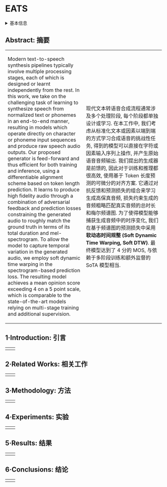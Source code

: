 # EATS

<details>
<summary>基本信息</summary>

- 标题: "End-to-End Adversarial Text-to-Speech"
- 作者:
  - 01 Jeff Donahue
  - 02 Sander Dieleman
  - 03 Mikolaj Binkowski
  - 04 Erich Elsen
  - 05 Karen Simonyan
- 链接:
  - [ArXiv](https://arxiv.org/abs/2006.03575)
  - [Publication](https://openreview.net/forum?id=rsf1z-JSj87) ICLR2021Oral
  - [Github]()
  - [Demo](https://deepmind.com/research/publications/End-to-End-Adversarial-Text-to-Speech)
- 文件:
  - [ArXiv](_PDF/2006.03575v3__EATS__End-to-End_Adversarial_Text-to-Speech.pdf)
  - [Publication](_PDF/2006.03575p0__EATS__ICLR2021.pdf)

</details>

## Abstract: 摘要

<table><tr><td width="50%">

Modern text-to-speech synthesis pipelines typically involve multiple processing stages, each of which is designed or learnt independently from the rest.
In this work, we take on the challenging task of learning to synthesize speech from normalized text or phonemes in an end-to-end manner, resulting in models which operate directly on character or phoneme input sequences and produce raw speech audio outputs.
Our proposed generator is feed-forward and thus efficient for both training and inference, using a differentiable alignment scheme based on token length prediction.
It learns to produce high fidelity audio through a combination of adversarial feedback and prediction losses constraining the generated audio to roughly match the ground truth in terms of its total duration and mel-spectrogram.
To allow the model to capture temporal variation in the generated audio, we employ soft dynamic time warping in the spectrogram-based prediction loss.
The resulting model achieves a mean opinion score exceeding 4 on a 5 point scale, which is comparable to the state-of-the-art models relying on multi-stage training and additional supervision.

</td><td>

现代文本转语音合成流程通常涉及多个处理阶段, 每个阶段都单独设计或学习.
在本工作中, 我们考虑从标准化文本或因素以端到端的方式学习合成语音的挑战性任务, 得到的模型可以直接在字符或因素输入序列上操作, 并产生原始语音音频输出.
我们提出的生成器是前馈的, 因此对于训练和推理都很高效, 使用基于 Token 长度预测的可微分的对齐方案.
它通过对抗反馈和预测损失的组合来学习生成高保真音频, 损失约束生成的音频粗略匹配真实音频的总时长和梅尔频谱图.
为了使得模型能够捕获生成音频中的时序变化, 我们在基于频谱图的预测损失中采用**软动态时间规整 (Soft Dynamic Time Warping, Soft DTW)**.
最终模型达到了 4 分的 MOS, 与依赖于多阶段训练和额外监督的 SoTA 模型相当.

</td></tr></table>

## 1·Introduction: 引言

<table><tr><td width="50%">

</td></tr></table>

## 2·Related Works: 相关工作

<table><tr><td width="50%">

</td></tr></table>

## 3·Methodology: 方法

<table><tr><td width="50%">

</td></tr></table>

## 4·Experiments: 实验

<table><tr><td width="50%">

</td></tr></table>

## 5·Results: 结果

<table><tr><td width="50%">

</td></tr></table>

## 6·Conclusions: 结论

<table><tr><td width="50%">

</td></tr></table>
